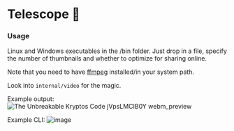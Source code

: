 # Telescope 🔭

### Usage

Linux and Windows executables in the /bin folder. Just drop in a file, specify the number of thumbnails and whether to optimize for sharing online.

Note that you need to have [ffmpeg](https://ffmpeg.org/download.html) installed/in your system path.

Look into `internal/video` for the magic.

Example output:
![The Unbreakable Kryptos Code  jVpsLMCIB0Y webm_preview](https://github.com/kybercore/telescope/assets/105080989/46c1810e-f79b-42fd-8bb3-a3e2a372c50d)

Example CLI:
![image](https://github.com/kybercore/telescope/assets/105080989/646210e3-b6db-41be-b7e0-8b79e44bba64)
